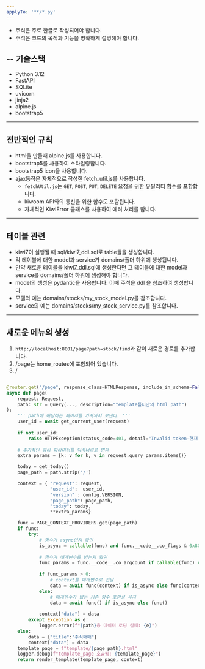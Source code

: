 ```yaml
---
applyTo: '**/*.py'
---
```


- 주석은 주로 한글로 작성되어야 합니다.
- 주석은 코드의 목적과 기능을 명확하게 설명해야 합니다.   

--
기술스택
--
- Python 3.12
- FastAPI
- SQLite
- uvicorn
- jinja2
- alpine.js
- bootstrap5

---
전반적인 규칙
---
* html을 만들때 alpine.js를 사용합니다.
* bootstrap5를 사용하여 스타일링합니다.
* bootstrap5 icon을 사용합니다.
* ajax동작은 자체적으로 작성한 fetch_util.js를 사용합니다.
    * `fetchUtil.js`는 `GET`, `POST`, `PUT`, `DELETE` 요청을 위한 유틸리티 함수를 포함합니다.
    * kiwoom API와의 통신을 위한 함수도 포함됩니다.
    * 자체적인 KiwiError 클래스를 사용하여 에러 처리를 합니다. 
---
테이블 관련
---

* kiwi7이 실행될 때 sql/kiwi7_ddl.sql로 table들을 생성합니다.
* 각 테이블에 대한 model과 service가 domains/폴더 하위에 생성됩니다.
* 만약 새로운 테이블을 kiwi7_ddl.sql에 생성한다면 그 테이블에 대한 model과 service를 domains/폴더 하위에 생성해야 합니다.
* model의 생성은 pydantic을 사용합니다. 이때 주석을 ddl 을 참조하여 생성합니다.
* 모델의 예는 domains/stocks/my_stock_model.py를 참조합니다.
* service의 예는 domains/stocks/my_stock_service.py를 참조합니다.

---
새로운 메뉴의 생성
---
1. `http://localhost:8001/page?path=stock/find`과 같이 새로운 경로를 추가합니다.
2. /page는 home_routes에 포함되어 있습니다.
3. /

```python

@router.get("/page", response_class=HTMLResponse, include_in_schema=False)
async def page(
    request: Request, 
    path: str = Query(..., description="template폴더안의 html path")
):
    ''' path에 해당하는 페이지를 가져와서 보낸다. '''
    user_id = await get_current_user(request)
    
    if not user_id:
        raise HTTPException(status_code=401, detail="Invalid token-현재 사용자 정보가 없습니다")
    
    # 추가적인 쿼리 파라미터를 딕셔너리로 변환
    extra_params = {k: v for k, v in request.query_params.items()}

    today = get_today()
    page_path = path.strip('/')

    context = { "request": request,  
                "user_id":  user_id,
                "version" : config.VERSION,
                "page_path": page_path,
                "today": today,
                **extra_params}

    func = PAGE_CONTEXT_PROVIDERS.get(page_path)
    if func:
        try:
            # 함수가 async인지 확인
            is_async = callable(func) and func.__code__.co_flags & 0x80
            
            # 함수가 매개변수를 받는지 확인
            func_params = func.__code__.co_argcount if callable(func) else 0
            
            if func_params > 0:
                # context를 매개변수로 전달
                data = await func(context) if is_async else func(context)
            else:
                # 매개변수가 없는 기존 함수 호환성 유지
                data = await func() if is_async else func()
                
            context["data"] = data            
        except Exception as e:
            logger.error(f"{path}용 데이터 로딩 실패: {e}")
    else:
        data = {"title":"주식매매"}
        context["data"] = data
    template_page = f"template/{page_path}.html"
    logger.debug(f"template_page 호출됨: {template_page}")
    return render_template(template_page, context)  
```